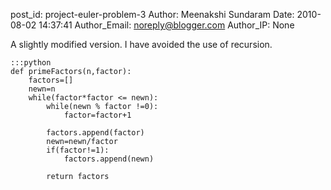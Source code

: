 post_id: project-euler-problem-3
Author: Meenakshi Sundaram
Date: 2010-08-02 14:37:41
Author_Email: noreply@blogger.com
Author_IP: None

A slightly modified version. I have avoided the use of recursion.

    :::python
    def primeFactors(n,factor):
        factors=[]
        newn=n
        while(factor*factor <= newn):
            while(newn % factor !=0):
                factor=factor+1

            factors.append(factor)
            newn=newn/factor
            if(factor!=1):
                factors.append(newn)

            return factors
